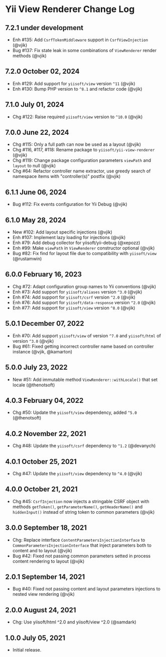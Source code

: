 # Yii View Renderer Change Log

## 7.2.1 under development

- Enh #135: Add `CsrfTokenMiddleware` support in `CsrfViewInjection` (@vjik)
- Bug #137: Fix state leak in some combinations of `ViewRenderer` render methods (@vjik)

## 7.2.0 October 02, 2024

- Enh #129: Add support for `yiisoft/view` version `^11` (@vjik)
- Enh #130: Bump PHP version to `^8.1` and refactor code (@vjik)

## 7.1.0 July 01, 2024

- Chg #122: Raise required `yiisoft/view` version to `^10.0` (@vjik)

## 7.0.0 June 22, 2024

- Chg #115: Only a full path can now be used as a layout (@vjik)
- Chg #116, #117, #118: Rename package to `yiisoft/yii-view-renderer` (@vjik)
- Chg #119: Change package configuration parameters `viewPath` and `layout` to null (@vjik)
- Chg #64: Refactor controller name extractor, use greedy search of namespace items with "controller(s)" postfix (@vjik)

## 6.1.1 June 06, 2024

- Bug #112: Fix events configuration for Yii Debug (@vjik)

## 6.1.0 May 28, 2024

- New #102: Add layout specific injections (@vjik)
- Enh #107: Implement lazy loading for injections (@vjik)
- Enh #79: Add debug collector for yiisoft/yii-debug (@xepozz)
- Enh #99: Make `viewPath` in `ViewRenderer` constructor optional (@vjik)
- Bug #82: Fix find for layout file due to compatibility with `yiisoft/view` (@rustamwin)

## 6.0.0 February 16, 2023

- Chg #72: Adapt configuration group names to Yii conventions (@vjik)
- Enh #73: Add support for `yiisoft/aliases` version `^3.0` (@vjik)
- Enh #74: Add support for `yiisoft/csrf` version `^2.0` (@vjik)
- Enh #76: Add support for `yiisoft/data-response` version `^2.0` (@vjik)
- Enh #77: Add support for `yiisoft/view` version `^8.0` (@vjik)

## 5.0.1 December 07, 2022

- Enh #70: Add support `yiisoft/view` of version `^7.0` and `yiisoft/html` of version `^3.0` (@vjik)
- Bug #61: Fixed getting incorrect controller name based on controller instance (@vjik, @kamarton)

## 5.0.0 July 23, 2022

- New #51: Add immutable method `ViewRenderer::withLocale()` that set locale (@thenotsoft)

## 4.0.3 February 04, 2022

- Chg #50: Update the `yiisoft/view` dependency, added `^5.0` (@thenotsoft)

## 4.0.2 November 22, 2021

- Chg #48: Update the `yiisoft/csrf` dependency to `^1.2` (@devanych)

## 4.0.1 October 25, 2021

- Chg #47: Update the `yiisoft/view` dependency to `^4.0` (@vjik)

## 4.0.0 October 21, 2021

- Chg #45: `CsrfInjection` now injects a stringable CSRF object with methods `getToken()`,
  `getParameterName()`, `getHeaderName()` and `hiddenInput()` instead of string token to common parameters (@vjik)

## 3.0.0 September 18, 2021

- Chg: Replace interface `ContentParametersInjectionInterface` to `CommonParametersInjectionInterface` that inject
  parameters both to content and to layout (@vjik)
- Bug #42: Fixed not passing common parameters setted in process content rendering to layout (@vjik)

## 2.0.1 September 14, 2021

- Bug #40: Fixed not passing content and layout parameters injections to nested view rendering (@vjik)

## 2.0.0 August 24, 2021

- Chg: Use yiisoft/html ^2.0 and yiisoft/view ^2.0 (@samdark)

## 1.0.0 July 05, 2021

- Initial release.
